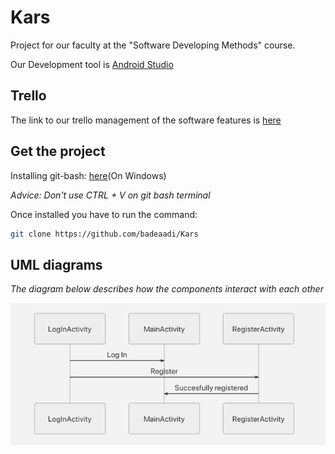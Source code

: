 
# Kars
Project for our  faculty at the "Software Developing Methods" course.

Our Development tool is [Android Studio](https://developer.android.com/studio/?gclid=CjwKCAjw1v_0BRAkEiwALFkj5shFkK4jcEmjuACs56PLhp3SpM5ReHsHvuIH4bbc983MHZ3ximDsCxoCHZIQAvD_BwE&gclsrc=aw.ds)

## Trello
The link to our trello management of the software features is [here](https://trello.com/b/rZlAhM7P/mds "https://trello.com/b/rZlAhM7P/mds")

## Get the project

Installing git-bash: [here](https://www.stanleyulili.com/git/how-to-install-git-bash-on-windows/)(On Windows)

*Advice: Don't use CTRL + V on git bash terminal*

Once installed you have to run the command:

```bash
git clone https://github.com/badeaadi/Kars
```

## UML diagrams
*The diagram below describes how the components interact with each other*

![alt text](https://github.com/badeaadi/Kars/blob/master/diagram.png)


